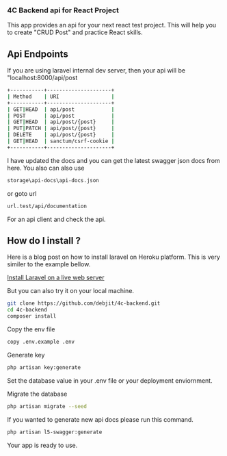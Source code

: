 ### 4C Backend api for React Project

This app provides an api for your next react test project. This will help you to create "CRUD Post" and practice React skills.

## Api Endpoints

If you are using laravel internal dev server, then your api will be "localhost:8000/api/post

```bash
+-----------+---------------------+
| Method    | URI                 | 
+-----------+---------------------+
| GET|HEAD  | api/post            |
| POST      | api/post            |
| GET|HEAD  | api/post/{post}     |
| PUT|PATCH | api/post/{post}     |
| DELETE    | api/post/{post}     |
| GET|HEAD  | sanctum/csrf-cookie |
+-----------+---------------------+
```
I have updated the docs and you can get the latest swagger json docs from here. You also can also use 

```bash
storage\api-docs\api-docs.json
```
or goto url

```bash
url.test/api/documentation
```
For an api client and check the api.

## How do I install ?

Here is a blog post on how to install laravel on Heroku platform. This is very similer to the example bellow.

[Install Laravel on a live web server](https://debjit012.medium.com/how-did-i-host-my-blood-donation-diary-app-on-heroku-for-free-be03f8f4e1c9)

But you can also try it on your local machine.

```bash
git clone https://github.com/debjit/4c-backend.git
cd 4c-backend
composer install
```

Copy the env file 

```bash
copy .env.example .env
```
Generate key 

```bash
php artisan key:generate
```
Set the database value in your .env file or your deployment enviornment.

Migrate the database

```bash
php artisan migrate --seed
```

If you wanted to generate new api docs please run this command.

```bash
php artisan l5-swagger:generate 
```
Your app is ready to use.
